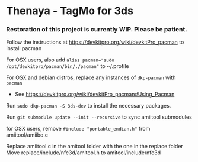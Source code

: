 # Thenaya - TagMo for 3ds

### Restoration of this project is currently WIP. Please be patient.

Follow the instructions at https://devkitpro.org/wiki/devkitPro_pacman to install pacman

For OSX users, also add `alias pacman="sudo /opt/devkitpro/pacman/bin/./pacman"` to ~/.profile

For OSX and debian distros, replace any instances of `dkp-pacman` with `pacman`
   - See https://devkitpro.org/wiki/devkitPro_pacman#Using_Pacman

Run `sudo dkp-pacman -S 3ds-dev` to install the necessary packages.

Run `git submodule update --init --recursive` to sync amiitool submodules

for OSX users, remove `#include "portable_endian.h"` from amiitool/amiibo.c

Replace amiitool.c in the amitool folder with the one in the replace folder
Move replace/include/nfc3d/amitool.h to amitool/include/nfc3d
